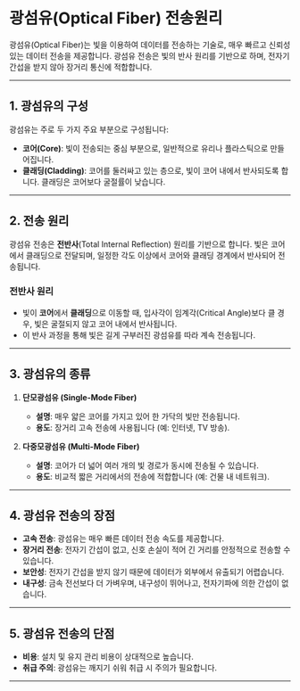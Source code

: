 # 광섬유(Optical Fiber) 전송원리

광섬유(Optical Fiber)는 빛을 이용하여 데이터를 전송하는 기술로, 매우 빠르고 신뢰성 있는 데이터 전송을 제공합니다. 광섬유 전송은 빛의 반사 원리를 기반으로 하며, 전자기 간섭을 받지 않아 장거리 통신에 적합합니다.

---

## 1. 광섬유의 구성

광섬유는 주로 두 가지 주요 부분으로 구성됩니다:
- **코어(Core)**: 빛이 전송되는 중심 부분으로, 일반적으로 유리나 플라스틱으로 만들어집니다.
- **클래딩(Cladding)**: 코어를 둘러싸고 있는 층으로, 빛이 코어 내에서 반사되도록 합니다. 클래딩은 코어보다 굴절률이 낮습니다.

---

## 2. 전송 원리

광섬유 전송은 **전반사**(Total Internal Reflection) 원리를 기반으로 합니다. 빛은 코어에서 클래딩으로 전달되며, 일정한 각도 이상에서 코어와 클래딩 경계에서 반사되어 전송됩니다.

### 전반사 원리
- 빛이 **코어**에서 **클래딩**으로 이동할 때, 입사각이 임계각(Critical Angle)보다 클 경우, 빛은 굴절되지 않고 코어 내에서 반사됩니다.
- 이 반사 과정을 통해 빛은 길게 구부러진 광섬유를 따라 계속 전송됩니다.

---

## 3. 광섬유의 종류

1. **단모광섬유 (Single-Mode Fiber)**
   - **설명**: 매우 얇은 코어를 가지고 있어 한 가닥의 빛만 전송됩니다.
   - **용도**: 장거리 고속 전송에 사용됩니다 (예: 인터넷, TV 방송).

2. **다중모광섬유 (Multi-Mode Fiber)**
   - **설명**: 코어가 더 넓어 여러 개의 빛 경로가 동시에 전송될 수 있습니다.
   - **용도**: 비교적 짧은 거리에서의 전송에 적합합니다 (예: 건물 내 네트워크).

---

## 4. 광섬유 전송의 장점

- **고속 전송**: 광섬유는 매우 빠른 데이터 전송 속도를 제공합니다.
- **장거리 전송**: 전자기 간섭이 없고, 신호 손실이 적어 긴 거리를 안정적으로 전송할 수 있습니다.
- **보안성**: 전자기 간섭을 받지 않기 때문에 데이터가 외부에서 유출되기 어렵습니다.
- **내구성**: 금속 전선보다 더 가벼우며, 내구성이 뛰어나고, 전자기파에 의한 간섭이 없습니다.

---

## 5. 광섬유 전송의 단점

- **비용**: 설치 및 유지 관리 비용이 상대적으로 높습니다.
- **취급 주의**: 광섬유는 깨지기 쉬워 취급 시 주의가 필요합니다.

---
